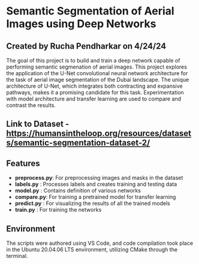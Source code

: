 # Semantic Segmentation of Aerial Images using Deep Networks

## Created by Rucha Pendharkar on 4/24/24

The goal of this project is to build and train a deep network capable of performing semantic segmenation of aerial images. This project explores the application of the U-Net convolutional neural network architecture for the task of aerial image segmentation of the Dubai landscape. The unique architecture of U-Net, which integrates both contracting and expansive pathways, makes it a promising candidate for this task. Experimentation with model architecture and transfer learning are used to compare and contrast the results. 

## Link to Dataset - https://humansintheloop.org/resources/datasets/semantic-segmentation-dataset-2/

## Features
- **preprocess.py**: For preprocessing images and masks in the dataset
- **labels.py** : Processes labels and creates training and testing data
- **model.py** : Contains definition of various networks
- **compare.py**: For training a pretrained model for transfer learning
- **predict.py** : For visualizing the results of all the trained models
- **train.py** : For training the networks

## Environment 
The scripts were authored using VS Code, and code compilation took place in the Ubuntu 20.04.06 LTS environment, utilizing CMake through the terminal.
